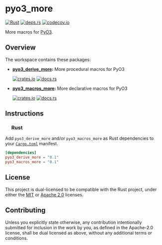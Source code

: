 # pyo3_more

<p align="left">
  <a href="https://github.com/AndrejOrsula/pyo3_more/actions/workflows/rust.yml">   <img alt="Rust"       src="https://github.com/AndrejOrsula/pyo3_more/actions/workflows/rust.yml/badge.svg"></a>
  <a href="https://deps.rs/repo/github/AndrejOrsula/pyo3_more">                     <img alt="deps.rs"    src="https://deps.rs/repo/github/AndrejOrsula/pyo3_more/status.svg"></a>
  <a href="https://codecov.io/gh/AndrejOrsula/pyo3_more">                           <img alt="codecov.io" src="https://codecov.io/gh/AndrejOrsula/pyo3_more/branch/main/graph/badge.svg"></a>
</p>

More macros for [PyO3](https://pyo3.rs).

## Overview

The workspace contains these packages:

- **[pyo3_derive_more](pyo3_derive_more):** More procedural macros for PyO3 <p align="left">
  <a href="https://crates.io/crates/pyo3_derive_more">                                     <img alt="crates.io"  src="https://img.shields.io/crates/v/pyo3_derive_more.svg"></a>
  <a href="https://docs.rs/pyo3_derive_more">                                              <img alt="docs.rs"    src="https://docs.rs/pyo3_derive_more/badge.svg"></a></p>

- **[pyo3_macros_more](pyo3_macros_more):** More declarative macros for PyO3 <p align="left">
  <a href="https://crates.io/crates/pyo3_macros_more">                                     <img alt="crates.io"  src="https://img.shields.io/crates/v/pyo3_macros_more.svg"></a>
  <a href="https://docs.rs/pyo3_macros_more">                                              <img alt="docs.rs"    src="https://docs.rs/pyo3_macros_more/badge.svg"></a></p>

## Instructions

### <a href="#-rust"><img src="https://rustacean.net/assets/rustacean-flat-noshadow.svg" width="16" height="16"></a> Rust

Add `pyo3_derive_more` and/or `pyo3_macros_more` as Rust dependencies to your [`Cargo.toml`](https://doc.rust-lang.org/cargo/reference/manifest.html) manifest.

```toml
[dependencies]
pyo3_derive_more = "0.1"
pyo3_macros_more = "0.1"
```

## License

This project is dual-licensed to be compatible with the Rust project, under either the [MIT](LICENSE-MIT) or [Apache 2.0](LICENSE-APACHE) licenses.

## Contributing

Unless you explicitly state otherwise, any contribution intentionally submitted for inclusion in the work by you, as defined in the Apache-2.0 license, shall be dual licensed as above, without any additional terms or conditions.
